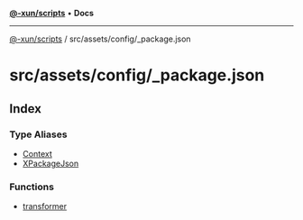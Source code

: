 [**@-xun/scripts**](../../../../README.md) • **Docs**

***

[@-xun/scripts](../../../../README.md) / src/assets/config/\_package.json

# src/assets/config/\_package.json

## Index

### Type Aliases

- [Context](type-aliases/Context.md)
- [XPackageJson](type-aliases/XPackageJson.md)

### Functions

- [transformer](functions/transformer.md)
